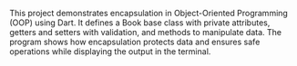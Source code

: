 This project demonstrates encapsulation in Object-Oriented Programming (OOP) using Dart. It defines a Book base class with private attributes, getters and setters with validation, and methods to manipulate data. The program shows how encapsulation protects data and ensures safe operations while displaying the output in the terminal.